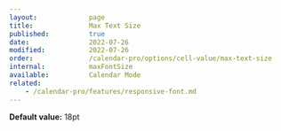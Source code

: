 ```yaml
---
layout:             page
title:              Max Text Size
published:          true
date:               2022-07-26
modified:           2022-07-26
order:              /calendar-pro/options/cell-value/max-text-size
internal:           maxFontSize
available:          Calendar Mode
related:
    - /calendar-pro/features/responsive-font.md
---
```

**Default value:** 18pt
